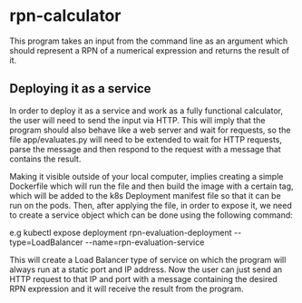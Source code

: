 # rpn-calculator
This program takes an input from the command line as an argument which should represent a RPN of a numerical expression and returns the result of it.

## Deploying it as a service
In order to deploy it as a service and work as a fully functional calculator, the user will need to send the input via HTTP. This will imply that the program should also behave like a web server and wait for requests, so the file app/evaluates.py will need to be extended to wait for HTTP requests, parse the message and then respond to the request with a message that contains the result. 

Making it visible outside of your local computer, implies creating a simple Dockerfile which will run the file and then build the image with a certain tag, which will be added to the k8s Deployment manifest file so that it can be run on the pods. Then, after applying the file, in order to expose it, we need to create a service object which can be done using the following command:

e.g kubectl expose deployment rpn-evaluation-deployment --type=LoadBalancer --name=rpn-evaluation-service


This will create a Load Balancer type of service on which the program will always run at a static port and IP address. Now the user can just send an HTTP request to that IP and port with a message containing the desired RPN expression and it will receive the result from the program. 
